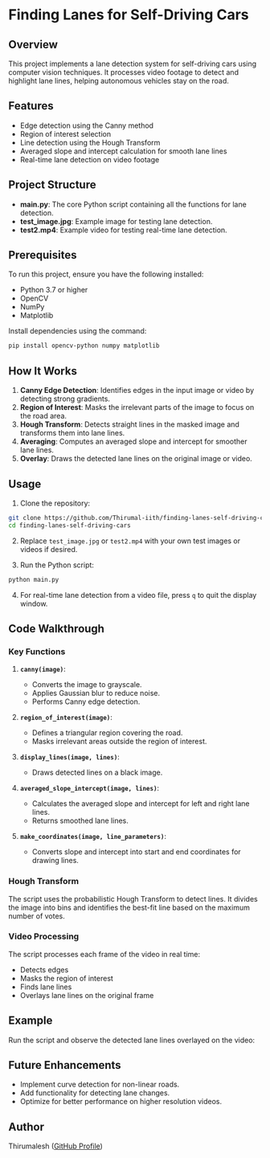 # Finding Lanes for Self-Driving Cars

## Overview

This project implements a lane detection system for self-driving cars using computer vision techniques. It processes video footage to detect and highlight lane lines, helping autonomous vehicles stay on the road.

## Features

- Edge detection using the Canny method
- Region of interest selection
- Line detection using the Hough Transform
- Averaged slope and intercept calculation for smooth lane lines
- Real-time lane detection on video footage

## Project Structure

- **main.py**: The core Python script containing all the functions for lane detection.
- **test\_image.jpg**: Example image for testing lane detection.
- **test2.mp4**: Example video for testing real-time lane detection.

## Prerequisites

To run this project, ensure you have the following installed:

- Python 3.7 or higher
- OpenCV
- NumPy
- Matplotlib

Install dependencies using the command:

```bash
pip install opencv-python numpy matplotlib
```

## How It Works

1. **Canny Edge Detection**: Identifies edges in the input image or video by detecting strong gradients.
2. **Region of Interest**: Masks the irrelevant parts of the image to focus on the road area.
3. **Hough Transform**: Detects straight lines in the masked image and transforms them into lane lines.
4. **Averaging**: Computes an averaged slope and intercept for smoother lane lines.
5. **Overlay**: Draws the detected lane lines on the original image or video.

## Usage

1. Clone the repository:

```bash
git clone https://github.com/Thirumal-iith/finding-lanes-self-driving-cars.git
cd finding-lanes-self-driving-cars
```

2. Replace `test_image.jpg` or `test2.mp4` with your own test images or videos if desired.

3. Run the Python script:

```bash
python main.py
```

4. For real-time lane detection from a video file, press `q` to quit the display window.

## Code Walkthrough

### Key Functions

1. **`canny(image)`**:

   - Converts the image to grayscale.
   - Applies Gaussian blur to reduce noise.
   - Performs Canny edge detection.

2. **`region_of_interest(image)`**:

   - Defines a triangular region covering the road.
   - Masks irrelevant areas outside the region of interest.

3. **`display_lines(image, lines)`**:

   - Draws detected lines on a black image.

4. **`averaged_slope_intercept(image, lines)`**:

   - Calculates the averaged slope and intercept for left and right lane lines.
   - Returns smoothed lane lines.

5. **`make_coordinates(image, line_parameters)`**:

   - Converts slope and intercept into start and end coordinates for drawing lines.

### Hough Transform

The script uses the probabilistic Hough Transform to detect lines. It divides the image into bins and identifies the best-fit line based on the maximum number of votes.

### Video Processing

The script processes each frame of the video in real time:

- Detects edges
- Masks the region of interest
- Finds lane lines
- Overlays lane lines on the original frame

## Example

Run the script and observe the detected lane lines overlayed on the video:



## Future Enhancements

- Implement curve detection for non-linear roads.
- Add functionality for detecting lane changes.
- Optimize for better performance on higher resolution videos.


## Author

Thirumalesh ([GitHub Profile](https://github.com/Thirumal-iith))

